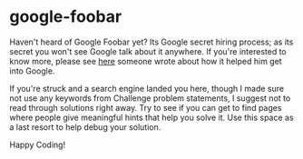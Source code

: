 # google-foobar

Haven't heard of Google Foobar yet? Its Google secret hiring process; as its secret you won't see Google talk about it anywhere. If you're interested to know more, please see [here](https://thehustle.co/the-secret-google-interview-that-landed-me-a-job) someone wrote about how it helped him get into Google.

If you're struck and a search engine landed you here, though I made sure not use any keywords from Challenge problem statements, I suggest not to read through solutions right away. Try to see if you can get to find pages where people give meaningful hints that help you solve it. Use this space as a last resort to help debug your solution.

Happy Coding!

